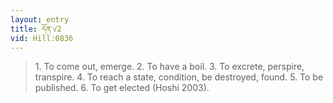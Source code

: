 ```yaml
---
layout: entry
title: དོན་√2
vid: Hill:0836
---
```

> 1\. To come out, emerge\. 2\. To have a boil\. 3\. To excrete, perspire, transpire\. 4\. To reach a state, condition, be destroyed, found\. 5\. To be published\. 6\. To get elected (Hoshi 2003)\.


